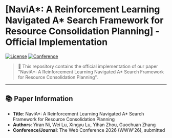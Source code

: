 # [NaviA*: A Reinforcement Learning Navigated A* Search Framework for Resource Consolidation Planning] - Official Implementation

[![License](https://img.shields.io/badge/license-MIT-blue.svg)](LICENSE)
[![Conference](https://img.shields.io/badge/conf-WWW%202026-blue)](https://www.sigweb.org/conferences/acm-sigweb-conferences/the-web-conference)

> 🔬 This repository contains the official implementation of our paper "NaviA*: A Reinforcement Learning Navigated A* Search Framework for Resource Consolidation Planning".

---

## 📚 Paper Information

- **Title**: NaviA*: A Reinforcement Learning Navigated A* Search Framework for Resource Consolidation Planning
- **Authors**: Yiran Ni, Wei Lu, Xingyu Lu, Yihan Zhou, Guochuan Zhang
- **Conference/Journal**: The Web Conference 2026 (WWW'26), submitted


